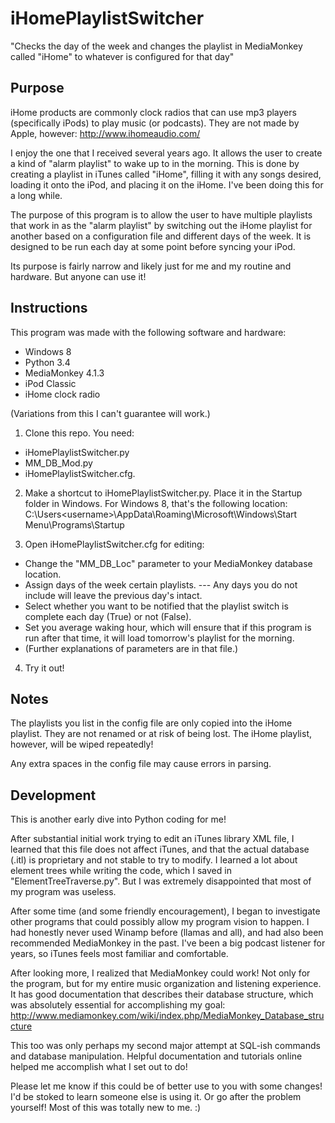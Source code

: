 iHomePlaylistSwitcher
=====================

"Checks the day of the week and changes the playlist in MediaMonkey called "iHome" to whatever is configured for that day"

Purpose
-------

iHome products are commonly clock radios that can use mp3 players (specifically iPods) to play music (or podcasts). They are not made by Apple, however: http://www.ihomeaudio.com/

I enjoy the one that I received several years ago. It allows the user to create a kind of "alarm playlist" to wake up to in the morning. This is done by creating a playlist in iTunes called "iHome", filling it with any songs desired, loading it onto the iPod, and placing it on the iHome. I've been doing this for a long while.

The purpose of this program is to allow the user to have multiple playlists that work in as the "alarm playlist" by switching out the iHome playlist for another based on a configuration file and different days of the week. It is designed to be run each day at some point before syncing your iPod.

Its purpose is fairly narrow and likely just for me and my routine and hardware. But anyone can use it!

Instructions
------------

This program was made with the following software and hardware:
 - Windows 8
 - Python 3.4
 - MediaMonkey 4.1.3
 - iPod Classic
 - iHome clock radio

(Variations from this I can't guarantee will work.)

1. Clone this repo. You need:
 - iHomePlaylistSwitcher.py
 - MM_DB_Mod.py
 - iHomePlaylistSwitcher.cfg.

2. Make a shortcut to iHomePlaylistSwitcher.py. Place it in the Startup folder in Windows. For Windows 8, that's the following location: C:\Users\<username>\AppData\Roaming\Microsoft\Windows\Start Menu\Programs\Startup

3. Open iHomePlaylistSwitcher.cfg for editing:
 - Change the "MM_DB_Loc" parameter to your MediaMonkey database location.
 - Assign days of the week certain playlists.
 --- Any days you do not include will leave the previous day's intact.
 - Select whether you want to be notified that the playlist switch is complete each day (True) or not (False).
 - Set you average waking hour, which will ensure that if this program is run after that time, it will load tomorrow's playlist for the morning.
 - (Further explanations of parameters are in that file.)

4. Try it out!

Notes
-----

The playlists you list in the config file are only copied into the iHome playlist. They are not renamed or at risk of being lost. The iHome playlist, however, will be wiped repeatedly!

Any extra spaces in the config file may cause errors in parsing.

Development
-----------

This is another early dive into Python coding for me!

After substantial initial work trying to edit an iTunes library XML file, I learned that this file does not affect iTunes, and that the actual database (.itl) is proprietary and not stable to try to modify. I learned a lot about element trees while writing the code, which I saved in "ElementTreeTraverse.py". But I was extremely disappointed that most of my program was useless.

After some time (and some friendly encouragement), I began to investigate other programs that could possibly allow my program vision to happen. I had honestly never used Winamp before (llamas and all), and had also been recommended MediaMonkey in the past. I've been a big podcast listener for years, so iTunes feels most familiar and comfortable.

After looking more, I realized that MediaMonkey could work! Not only for the program, but for my entire music organization and listening experience. It has good documentation that describes their database structure, which was absolutely essential for accomplishing my goal: http://www.mediamonkey.com/wiki/index.php/MediaMonkey_Database_structure

This too was only perhaps my second major attempt at SQL-ish commands and database manipulation. Helpful documentation and tutorials online helped me accomplish what I set out to do!

Please let me know if this could be of better use to you with some changes! I'd be stoked to learn someone else is using it. Or go after the problem yourself! Most of this was totally new to me. :)
